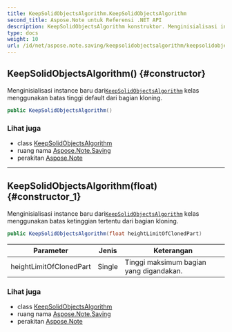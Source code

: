 ```yaml
---
title: KeepSolidObjectsAlgorithm.KeepSolidObjectsAlgorithm
second_title: Aspose.Note untuk Referensi .NET API
description: KeepSolidObjectsAlgorithm konstruktor. Menginisialisasi instance baru dariKeepSolidObjectsAlgorithm kelas menggunakan batas tinggi default dari bagian kloning.
type: docs
weight: 10
url: /id/net/aspose.note.saving/keepsolidobjectsalgorithm/keepsolidobjectsalgorithm/
---
```

## KeepSolidObjectsAlgorithm() {#constructor}

Menginisialisasi instance baru dari[`KeepSolidObjectsAlgorithm`](../) kelas menggunakan batas tinggi default dari bagian kloning.

```csharp
public KeepSolidObjectsAlgorithm()
```

### Lihat juga

* class [KeepSolidObjectsAlgorithm](../)
* ruang nama [Aspose.Note.Saving](../../keepsolidobjectsalgorithm/)
* perakitan [Aspose.Note](../../../)

---

## KeepSolidObjectsAlgorithm(float) {#constructor_1}

Menginisialisasi instance baru dari[`KeepSolidObjectsAlgorithm`](../) kelas menggunakan batas ketinggian tertentu dari bagian kloning.

```csharp
public KeepSolidObjectsAlgorithm(float heightLimitOfClonedPart)
```

| Parameter | Jenis | Keterangan |
| --- | --- | --- |
| heightLimitOfClonedPart | Single | Tinggi maksimum bagian yang digandakan. |

### Lihat juga

* class [KeepSolidObjectsAlgorithm](../)
* ruang nama [Aspose.Note.Saving](../../keepsolidobjectsalgorithm/)
* perakitan [Aspose.Note](../../../)


